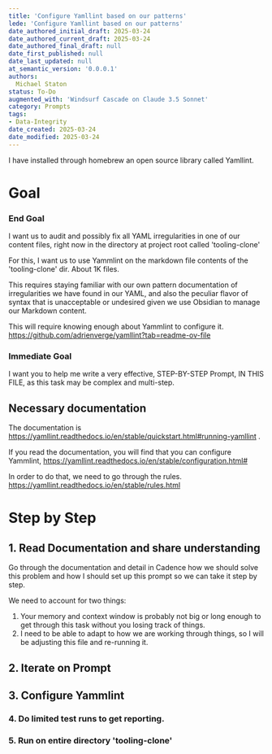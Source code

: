 ```yaml
---
title: 'Configure Yamllint based on our patterns'
lede: 'Configure Yamllint based on our patterns'
date_authored_initial_draft: 2025-03-24
date_authored_current_draft: 2025-03-24
date_authored_final_draft: null
date_first_published: null
date_last_updated: null
at_semantic_version: '0.0.0.1'
authors: 
  Michael Staton
status: To-Do
augmented_with: 'Windsurf Cascade on Claude 3.5 Sonnet'
category: Prompts
tags:
- Data-Integrity
date_created: 2025-03-24
date_modified: 2025-03-24
---
```


I have installed through homebrew an open source library called Yamllint. 

# Goal

### End Goal
I want us to audit and possibly fix all YAML irregularities in one of our content files, right now in the directory at project root called 'tooling-clone' 

For this, I want us to use Yammlint on the markdown file contents of the 'tooling-clone' dir. About 1K files.  

This requires staying familiar with our own pattern documentation of irregularities we have found in our YAML, and also the peculiar flavor of syntax that is unacceptable or undesired given we use Obsidian to manage our Markdown content. 

This will require knowing enough about Yammlint to configure it. 
https://github.com/adrienverge/yamllint?tab=readme-ov-file

### Immediate Goal
I want you to help me write a very effective, STEP-BY-STEP Prompt, IN THIS FILE, as this task may be complex and multi-step. 

## Necessary documentation
The documentation is https://yamllint.readthedocs.io/en/stable/quickstart.html#running-yamllint . 
  
If you read the documentation, you will find that you can configure Yammlint, https://yamllint.readthedocs.io/en/stable/configuration.html#  
  
In order to do that, we need to go through the rules.   
https://yamllint.readthedocs.io/en/stable/rules.html

# Step by Step

## 1. Read Documentation and share understanding
Go through the documentation and detail in Cadence how we should solve this problem and how I should set up this prompt so we can take it step by step.  

We need to account for two things:
1) Your memory and context window is probably not big or long enough to get through this task without you losing track of things. 
2) I need to be able to adapt to how we are working through things, so I will be adjusting this file and re-running it. 

## 2. Iterate on Prompt

## 3. Configure Yammlint

### 4. Do limited test runs to get reporting.

### 5. Run on entire directory 'tooling-clone'